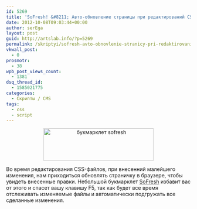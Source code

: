 ```yaml
---
id: 5269
title: 'SoFresh! &#8211; Авто-обновление страницы при редактирований CSS-файла'
date: 2012-10-08T09:03:44+00:00
author: serEga
layout: post
guid: http://artslab.info/?p=5269
permalink: /skriptyi/sofresh-avto-obnovlenie-stranicy-pri-redaktirovanij-css-fajla/
vkwall_post:
  - 0
prosmotr:
  - 38
wpb_post_views_count:
  - 1381
dsq_thread_id:
  - 1585021775
categories:
  - Скрипты / CMS
tags:
  - css
  - script
---
```

<center>
  <a href="http://googledrive.com/host/0B9lHVSSSdxdxd0hjdUdmRzY3Tjg/sofresh_css.png"><img src="http://googledrive.com/host/0B9lHVSSSdxdxd0hjdUdmRzY3Tjg/sofresh_css-300x89.png" alt="букмарклет sofresh" title="sofresh_css" width="300" height="89" class="aligncenter size-medium wp-image-5319" srcset="http://googledrive.com/host/0B9lHVSSSdxdxd0hjdUdmRzY3Tjg/sofresh_css-300x89.png 300w, http://googledrive.com/host/0B9lHVSSSdxdxd0hjdUdmRzY3Tjg/sofresh_css.png 478w" sizes="(max-width: 300px) 100vw, 300px" /></a>
</center>

Во время редактирования CSS-файлов, при внесенний малейшего изменения, нам приходиться обновлять страничку в браузере, чтобы увидеть внесенные правки. Небольшой букмарклет [SoFresh](http://sofresh.redpik.net/) избавит вас от этого и спасет вашу клавишу F5, так как будет все время отслеживать изменяемые файлы и автоматически подгружать все сделанные изменения.